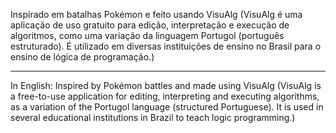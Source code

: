 Inspirado em batalhas Pokémon e feito usando VisuAlg (VisuAlg é uma aplicação de uso gratuito para edição, interpretação e execução de algoritmos, como uma variação da linguagem Portugol (português estruturado). É utilizado em diversas instituições de ensino no Brasil para o ensino de lógica de programação.)

---
In English: Inspired by Pokémon battles and made using VisuAlg (VisuAlg is a free-to-use application for editing, interpreting and executing algorithms, as a variation of the Portugol language (structured Portuguese). It is used in several educational institutions in Brazil to teach logic programming.)
